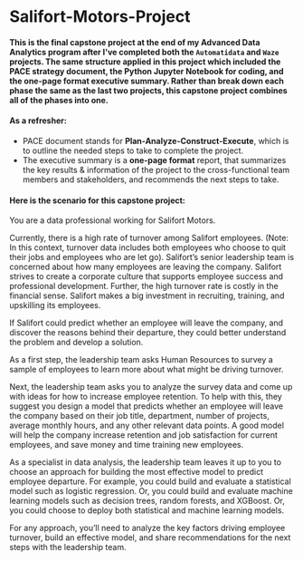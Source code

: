 # Salifort-Motors-Project

#### This is the final capstone project at the end of my Advanced Data Analytics program after I've completed both the `Automatidata` and `Waze` projects. The same structure applied in this project which included the **PACE strategy document**, the **Python Jupyter Notebook** for coding, and the **one-page format** executive summary. Rather than break down each phase the same as the last two projects, this capstone project combines all of the phases into one. 

#### **As a refresher:**
* PACE document stands for **Plan-Analyze-Construct-Execute**, which is to outline the needed steps to take to complete the project. 
* The executive summary is a **one-page format** report, that summarizes the key results & information of the project to the cross-functional team members and stakeholders, and recommends the next steps to take. 

#### Here is the scenario for this capstone project: 

You are a data professional working for Salifort Motors. 

Currently, there is a high rate of turnover among Salifort employees. (Note: In this context, turnover data includes both employees who choose to quit their jobs and employees who are let go). Salifort’s senior leadership team is concerned about how many employees are leaving the company. Salifort strives to create a corporate culture that supports employee success and professional development. Further, the high turnover rate is costly in the financial sense. Salifort makes a big investment in recruiting, training, and upskilling its employees. 

If Salifort could predict whether an employee will leave the company, and discover the reasons behind their departure, they could better understand the problem and develop a solution. 

As a first step, the leadership team asks Human Resources to survey a sample of employees to learn more about what might be driving turnover.  

Next, the leadership team asks you to analyze the survey data and come up with ideas for how to increase employee retention. To help with this, they suggest you design a model that predicts whether an employee will leave the company based on their job title, department, number of projects, average monthly hours, and any other relevant data points. A good model will help the company increase retention and job satisfaction for current employees, and save money and time training new employees. 

As a specialist in data analysis, the leadership team leaves it up to you to choose an approach for building the most effective model to predict employee departure. For example, you could build and evaluate a statistical model such as logistic regression. Or, you could build and evaluate machine learning models such as decision trees, random forests, and XGBoost. Or, you could choose to deploy both statistical and machine learning models. 

For any approach, you’ll need to analyze the key factors driving employee turnover, build an effective model, and share recommendations for the next steps with the leadership team. 
